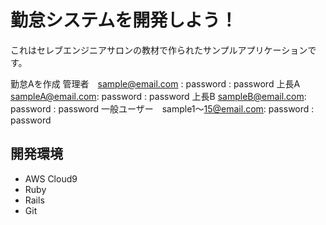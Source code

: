 # 勤怠システムを開発しよう！

これはセレブエンジニアサロンの教材で作られたサンプルアプリケーションです。

勤怠Aを作成
管理者　sample@email.com : password : password
上長A　 sampleA@email.com: password : password
上長B   sampleB@email.com: password : password
一般ユーザー　sample1〜15@email.com: password : password
## 開発環境

* AWS Cloud9
* Ruby
* Rails
* Git